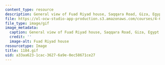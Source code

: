 ```yaml
---
content_type: resource
description: General view of Fuad Riyad house, Saqqara Road, Giza, Egypt (1967).
file: https://ol-ocw-studio-app-production.s3.amazonaws.com/courses/4-615-the-architecture-of-cairo-spring-2002/a33aa6231cac36276a9e0ec58671ce27_1184.gif
file_type: image/gif
image_metadata:
  caption: General view of Fuad Riyad house, Saqqara Road, Giza, Egypt (1967).
  credit: ''
  image-alt: Fuad Riyad house
resourcetype: Image
title: 1184.gif
uid: a33aa623-1cac-3627-6a9e-0ec58671ce27
---
```

